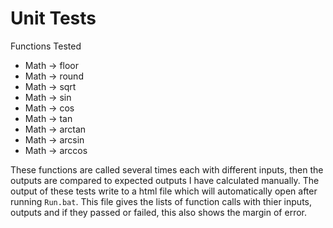# Unit Tests

Functions Tested
- Math -> floor
- Math -> round
- Math -> sqrt
- Math -> sin
- Math -> cos
- Math -> tan
- Math -> arctan
- Math -> arcsin
- Math -> arccos

These functions are called several times each with different inputs, then the outputs are compared to expected outputs I have calculated manually. The output of these tests write to a html file which will automatically open after running `Run.bat`. This file gives the lists of function calls with thier inputs, outputs and if they passed or failed, this also shows the margin of error.